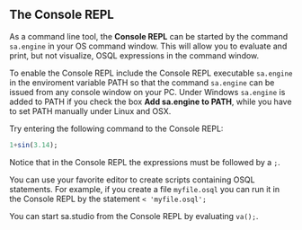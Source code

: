 ## The Console REPL

As a command line tool, the **Console REPL** can be started by the command `sa.engine` in your OS command window. This will allow you to evaluate and print, but not visualize, OSQL expressions in the command window. 

To enable the Console REPL include the Console REPL executable `sa.engine` in the enviroment variable PATH so that the command `sa.engine` can be issued from any console window on your PC. Under Windows `sa.engine` is added to PATH if you check the box **Add sa.engine to PATH**, while you have to set PATH manually under Linux and OSX.

Try entering the following command to the Console REPL:
```sql
1+sin(3.14);
```
Notice that in the Console REPL the expressions must be followed by a `;`. 

You can use your favorite editor to create scripts containing OSQL statements. For example, if you create a file `myfile.osql` you can run it in the Console REPL by the statement `< 'myfile.osql';` 

You can start sa.studio from the Console REPL by evaluating `va();`.
